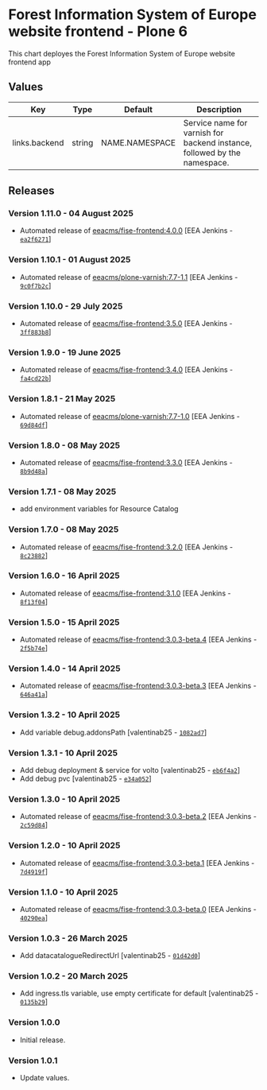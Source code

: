 # Forest Information System of Europe website frontend - Plone 6

This chart deployes the Forest Information System of Europe website frontend app

## Values

| Key           | Type   | Default        | Description                                                               |
| ------------- | ------ | -------------- | ------------------------------------------------------------------------- |
| links.backend | string | NAME.NAMESPACE | Service name for varnish for backend instance, followed by the namespace. |

## Releases

### Version 1.11.0 - 04 August 2025
- Automated release of [eeacms/fise-frontend:4.0.0](https://github.com/eea/fise-frontend/releases) [EEA Jenkins - [`ea2f6271`](https://github.com/eea/helm-charts/commit/ea2f6271dd3a5863dc941b9c058957885e13f663)]

### Version 1.10.1 - 01 August 2025
- Automated release of [eeacms/plone-varnish:7.7-1.1](https://github.com/eea/plone-varnish/releases) [EEA Jenkins - [`9c0f7b2c`](https://github.com/eea/helm-charts/commit/9c0f7b2c0cea3ba9d7b4642300482cadf3015ef6)]

### Version 1.10.0 - 29 July 2025
- Automated release of [eeacms/fise-frontend:3.5.0](https://github.com/eea/fise-frontend/releases) [EEA Jenkins - [`3ff883b8`](https://github.com/eea/helm-charts/commit/3ff883b86c998fe11fff35e4e6e7dbd1fa05744a)]

### Version 1.9.0 - 19 June 2025
- Automated release of [eeacms/fise-frontend:3.4.0](https://github.com/eea/fise-frontend/releases) [EEA Jenkins - [`fa4cd22b`](https://github.com/eea/helm-charts/commit/fa4cd22b2562b27fda18b1284707b8555491ac1c)]

### Version 1.8.1 - 21 May 2025
- Automated release of [eeacms/plone-varnish:7.7-1.0](https://github.com/eea/plone-varnish/releases) [EEA Jenkins - [`69d84df`](https://github.com/eea/helm-charts/commit/69d84df5bfdf8084e758d87c9a028caa15fa7595)]

### Version 1.8.0 - 08 May 2025
- Automated release of [eeacms/fise-frontend:3.3.0](https://github.com/eea/fise-frontend/releases) [EEA Jenkins - [`8b9d48a`](https://github.com/eea/helm-charts/commit/8b9d48a6a910bb1026fb27a5c0660b8f8b52f301)]

### Version 1.7.1 - 08 May 2025
- add environment variables for Resource Catalog

### Version 1.7.0 - 08 May 2025
- Automated release of [eeacms/fise-frontend:3.2.0](https://github.com/eea/fise-frontend/releases) [EEA Jenkins - [`8c23882`](https://github.com/eea/helm-charts/commit/8c238825414a787eac8b066be8e2b756620ef36c)]

### Version 1.6.0 - 16 April 2025
- Automated release of [eeacms/fise-frontend:3.1.0](https://github.com/eea/fise-frontend/releases) [EEA Jenkins - [`8f13f04`](https://github.com/eea/helm-charts/commit/8f13f04613fcd395f19b429c0a005b79be8216ba)]

### Version 1.5.0 - 15 April 2025
- Automated release of [eeacms/fise-frontend:3.0.3-beta.4](https://github.com/eea/fise-frontend/releases) [EEA Jenkins - [`2f5b74e`](https://github.com/eea/helm-charts/commit/2f5b74e350e032a661ffd39eddbd8443f9756d72)]

### Version 1.4.0 - 14 April 2025
- Automated release of [eeacms/fise-frontend:3.0.3-beta.3](https://github.com/eea/fise-frontend/releases) [EEA Jenkins - [`646a41a`](https://github.com/eea/helm-charts/commit/646a41a945c24577d39d211546d129bb702e168e)]

### Version 1.3.2 - 10 April 2025
- Add variable debug.addonsPath [valentinab25 - [`1082ad7`](https://github.com/eea/helm-charts/commit/1082ad7f8ade8f2f56e07d17c104da9cc27a9dbf)]

### Version 1.3.1 - 10 April 2025
- Add debug deployment & service for volto [valentinab25 - [`eb6f4a2`](https://github.com/eea/helm-charts/commit/eb6f4a25d8f1d534bf9768a4d4c3cd563a58c104)]
- Add debug pvc [valentinab25 - [`e34a052`](https://github.com/eea/helm-charts/commit/4e34a052f0efddaacacef874808b6783706cfee5)]


### Version 1.3.0 - 10 April 2025
- Automated release of [eeacms/fise-frontend:3.0.3-beta.2](https://github.com/eea/fise-frontend/releases) [EEA Jenkins - [`2c59d84`](https://github.com/eea/helm-charts/commit/2c59d84b068577be46eb7d8272a2a9995d3be124)]

### Version 1.2.0 - 10 April 2025
- Automated release of [eeacms/fise-frontend:3.0.3-beta.1](https://github.com/eea/fise-frontend/releases) [EEA Jenkins - [`7d4919f`](https://github.com/eea/helm-charts/commit/7d4919f5e3b96b6cff5ead44c84fc8adfbf54fd8)]

### Version 1.1.0 - 10 April 2025
- Automated release of [eeacms/fise-frontend:3.0.3-beta.0](https://github.com/eea/fise-frontend/releases) [EEA Jenkins - [`40290ea`](https://github.com/eea/helm-charts/commit/40290ea04a1cf97d662f504d6d3fee448988b57e)]

### Version 1.0.3 - 26 March 2025
- Add datacatalogueRedirectUrl [valentinab25 - [`01d42d0`](https://github.com/eea/helm-charts/commit/01d42d0e17c169d243a5633a35293f592d76eb1d)]

### Version 1.0.2 - 20 March 2025
- Add ingress.tls variable, use empty certificate for default [valentinab25 - [`0135b29`](https://github.com/eea/helm-charts/commit/0135b29490b3c27818b3e5a4c9cf836a5be0b2e6)]

### Version 1.0.0

- Initial release.

### Version 1.0.1

- Update values.
